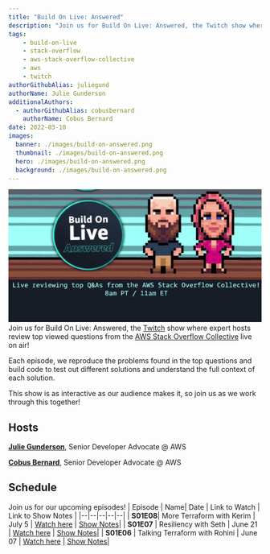 ```yaml
---
title: "Build On Live: Answered"
description: "Join us for Build On Live: Answered, the Twitch show where expert hosts review top viewed questions from the AWS Stack Overflow Collective live on air!"
tags:
    - build-on-live
    - stack-overflow
    - aws-stack-overflow-collective
    - aws
    - twitch
authorGithubAlias: juliegund
authorName: Julie Gunderson
additionalAuthors: 
  - authorGithubAlias: cobusbernard
    authorName: Cobus Bernard
date: 2022-03-10
images:
  banner: ./images/build-on-answered.png
  thumbnail: ./images/build-on-answered.png
  hero: ./images/build-on-answered.png
  background: ./images/build-on-answered.png
---
```

![8-bit image of Julie and Cobus](images/buildonansweredgifimage.gif)
Join us for Build On Live: Answered, the [Twitch](https://twitch.tv/aws) show where expert hosts review top viewed questions from the [AWS Stack Overflow Collective](https://stackoverflow.com/collectives/aws) live on air!

Each episode, we reproduce the problems found in the top questions and build code to test out different solutions and understand the full context of each solution.

This show is as interactive as our audience makes it, so join us as we work through this together!

## Hosts

[**Julie Gunderson**](https://twitter.com/Julie_Gund), Senior Developer Advocate @ AWS

[**Cobus Bernard**](https://twitter.com/cobusbernard), Senior Developer Advocate @ AWS


## Schedule
Join us for our upcoming episodes!
| Episode | Name| Date | Link to Watch | Link to Show Notes |
|--|--|--|--|--|
| **S01E08**| More Terraform with Kerim | July 5 | [Watch here](https://www.twitch.tv/videos/1864025107 ) | [Show Notes](/livestreams/build-on-answered/2023-07-05)|
| **S01E07** | Resiliency with Seth | June 21 | [Watch here](https://www.twitch.tv/videos/1856494950 ) | [Show Notes](/livestreams/build-on-answered/2023-06-21)|
| **S01E06** | Talking Terraform with Rohini | June 07 | [Watch here](https://www.twitch.tv/videos/1850485117) | [Show Notes](/livestreams/build-on-answered/2023-06-07)|


